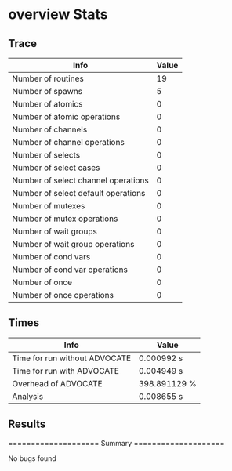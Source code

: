 # overview Stats

## Trace
| Info | Value |
| - | - |
| Number of routines | 19 |
| Number of spawns | 5 |
| Number of atomics | 0 |
| Number of atomic operations | 0 |
| Number of channels | 0 |
| Number of channel operations | 0 |
| Number of selects | 0 |
| Number of select cases | 0 |
| Number of select channel operations | 0 |
| Number of select default operations | 0 |
| Number of mutexes | 0 |
| Number of mutex operations | 0 |
| Number of wait groups | 0 |
| Number of wait group operations | 0 |
| Number of cond vars | 0 |
| Number of cond var operations | 0 |
| Number of once | 0| 
| Number of once operations | 0 |


## Times
| Info | Value |
| - | - |
| Time for run without ADVOCATE | 0.000992 s |
| Time for run with ADVOCATE | 0.004949 s |
| Overhead of ADVOCATE | 398.891129 % |
| Analysis | 0.008655 s |


## Results
==================== Summary ====================

No bugs found
